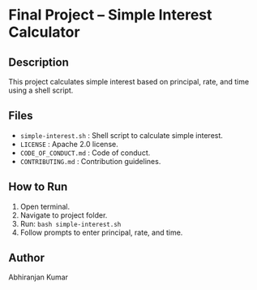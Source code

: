 # Final Project – Simple Interest Calculator

## Description
This project calculates simple interest based on principal, rate, and time using a shell script.

## Files
- `simple-interest.sh` : Shell script to calculate simple interest.
- `LICENSE` : Apache 2.0 license.
- `CODE_OF_CONDUCT.md` : Code of conduct.
- `CONTRIBUTING.md` : Contribution guidelines.

## How to Run
1. Open terminal.
2. Navigate to project folder.
3. Run: `bash simple-interest.sh`
4. Follow prompts to enter principal, rate, and time.

## Author
Abhiranjan Kumar
